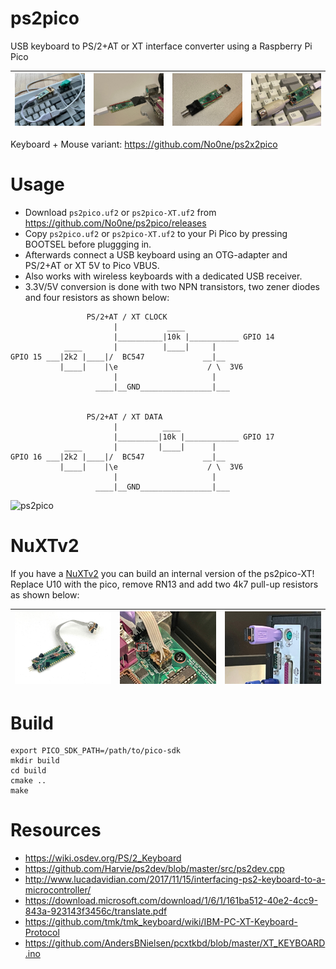 # ps2pico
USB keyboard to PS/2+AT or XT interface converter using a Raspberry Pi Pico

|![hw1](https://raw.githubusercontent.com/No0ne/ps2pico/main/doc/hw1.jpg) |![hw2](https://raw.githubusercontent.com/No0ne/ps2pico/main/doc/hw2.jpg) |![hw3](https://raw.githubusercontent.com/No0ne/ps2pico/main/doc/hw3.jpg) |![hw4](https://raw.githubusercontent.com/No0ne/ps2pico/main/doc/hw4.jpg) |
|-|-|-|-|

Keyboard + Mouse variant: https://github.com/No0ne/ps2x2pico

# Usage
* Download `ps2pico.uf2` or `ps2pico-XT.uf2` from https://github.com/No0ne/ps2pico/releases
* Copy `ps2pico.uf2` or `ps2pico-XT.uf2` to your Pi Pico by pressing BOOTSEL before pluggging in.
* Afterwards connect a USB keyboard using an OTG-adapter and PS/2+AT or XT 5V to Pico VBUS.
* Also works with wireless keyboards with a dedicated USB receiver.
* 3.3V/5V conversion is done with two NPN transistors, two zener diodes and four resistors as shown below:
```
                 PS/2+AT / XT CLOCK
                       |           ____
                       |__________|10k |___________ GPIO 14
            ____       |          |____|     |
GPIO 15 ___|2k2 |____|/  BC547             __|__
           |____|    |\e                    / \  3V6
                       |                     |
                   ____|__GND________________|___


                 PS/2+AT / XT DATA
                       |          ____
                       |_________|10k |____________ GPIO 17
            ____       |         |____|      |
GPIO 16 ___|2k2 |____|/  BC547             __|__
           |____|    |\e                    / \  3V6
                       |                     |
                   ____|__GND________________|___
```
![ps2pico](https://github.com/No0ne/ps2pico/assets/716129/b0133c44-c170-40f4-a3ad-c545aee92532)

# NuXTv2
If you have a [NuXTv2](https://monotech.fwscart.com/NuXT_v20_-_MicroATX_Turbo_XT_-_10MHz_832K_XT-IDE_Multi-IO_SVGA/p6083514_19777986.aspx) you can build an internal version of the ps2pico-XT! Replace U10 with the pico, remove RN13 and add two 4k7 pull-up resistors as shown below:

|![hw5](https://raw.githubusercontent.com/No0ne/ps2pico/main/doc/hw5.jpg) |![hw6](https://raw.githubusercontent.com/No0ne/ps2pico/main/doc/hw6.jpg) |![hw7](https://raw.githubusercontent.com/No0ne/ps2pico/main/doc/hw7.jpg) |
|-|-|-|

# Build
```
export PICO_SDK_PATH=/path/to/pico-sdk
mkdir build
cd build
cmake ..
make
```

# Resources
* https://wiki.osdev.org/PS/2_Keyboard
* https://github.com/Harvie/ps2dev/blob/master/src/ps2dev.cpp
* http://www.lucadavidian.com/2017/11/15/interfacing-ps2-keyboard-to-a-microcontroller/
* https://download.microsoft.com/download/1/6/1/161ba512-40e2-4cc9-843a-923143f3456c/translate.pdf
* https://github.com/tmk/tmk_keyboard/wiki/IBM-PC-XT-Keyboard-Protocol
* https://github.com/AndersBNielsen/pcxtkbd/blob/master/XT_KEYBOARD.ino
